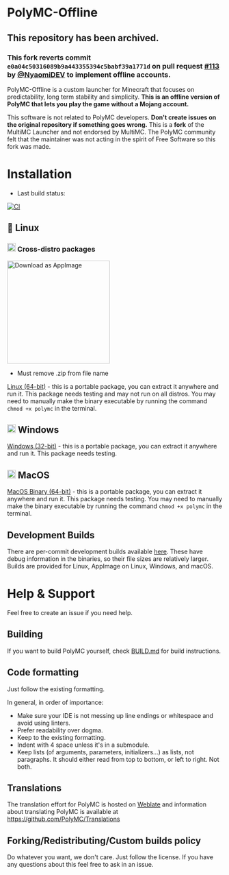 # PolyMC-Offline

## This repository has been archived.

### This fork reverts commit `e0a04c50316089b9a443355394c5babf39a1771d` on pull request [#113](https://github.com/PolyMC/PolyMC/pull/113) by [@NyaomiDEV](https://github.com/NyaomiDEV) to implement offline accounts.

PolyMC-Offline is a custom launcher for Minecraft that focuses on predictability, long term stability and simplicity. **This is an offline version of PolyMC that lets you play the game without a Mojang account.**

This software is not related to PolyMC developers. **Don't create issues on the original repository if something goes wrong.**
This is a **fork** of the MultiMC Launcher and not endorsed by MultiMC. The PolyMC community felt that the maintainer was not acting in the spirit of Free Software so this fork was made.
<br>

# Installation

- Last build status:

[![CI](https://github.com/lebestnoob/PolyMC/actions/workflows/main.yml/badge.svg)](https://github.com/lebestnoob/PolyMC/actions/workflows/trigger_builds.yml)

## 🐧 Linux

### <img src="https://www.vectorlogo.zone/logos/linuxfoundation/linuxfoundation-icon.svg" height="20" alt=""/> Cross-distro packages

<a href="https://nightly.link/lebestnoob/PolyMC-Offline/workflows/trigger_builds/develop/PolyMC-Linux-Release-x86_64.AppImage.zip"><img src="https://docs.appimage.org/_images/download-appimage-banner.svg" width="240" alt="Download as AppImage" /></a>

- Must remove .zip from file name

[Linux (64-bit)](https://nightly.link/lebestnoob/PolyMC-Offline/workflows/trigger_builds/develop/PolyMC-Linux-Release.zip) - this is a portable package, you can extract it anywhere and run it. This package needs testing and may not run on all distros. You may need to manually make the binary executable by running the command `chmod +x polymc` in the terminal.

## <img src="https://www.vectorlogo.zone/logos/microsoft/microsoft-icon.svg" height="20" /> Windows

[Windows (32-bit)](https://nightly.link/lebestnoob/PolyMC-Offline/workflows/trigger_builds/develop/PolyMC-Windows-Release.zip) - this is a portable package, you can extract it anywhere and run it. This package needs testing.

## <img src="https://www.vectorlogo.zone/logos/apple/apple-tile.svg" height="20" /> MacOS

[MacOS Binary (64-bit)](https://nightly.link/lebestnoob/PolyMC-Offline/workflows/trigger_builds/develop/PolyMC-macOS-Release.zip) - this is a portable package, you can extract it anywhere and run it. This package needs testing. You may need to manually make the binary executable by running the command `chmod +x polymc` in the terminal.

## Development Builds

There are per-commit development builds available [here](https://github.com/lebestnoob/PolyMC-Offline/actions). These have debug information in the binaries, so their file sizes are relatively larger.
Builds are provided for Linux, AppImage on Linux, Windows, and macOS.

# Help & Support

Feel free to create an issue if you need help.

## Building

If you want to build PolyMC yourself, check [BUILD.md](BUILD.md) for build instructions.

## Code formatting

Just follow the existing formatting.

In general, in order of importance:

- Make sure your IDE is not messing up line endings or whitespace and avoid using linters.
- Prefer readability over dogma.
- Keep to the existing formatting.
- Indent with 4 space unless it's in a submodule.
- Keep lists (of arguments, parameters, initializers...) as lists, not paragraphs. It should either read from top to bottom, or left to right. Not both.

## Translations

The translation effort for PolyMC is hosted on [Weblate](https://hosted.weblate.org/projects/polymc/polymc/) and information about translating PolyMC is available at https://github.com/PolyMC/Translations

## Forking/Redistributing/Custom builds policy

Do whatever you want, we don't care. Just follow the license. If you have any questions about this feel free to ask in an issue.
